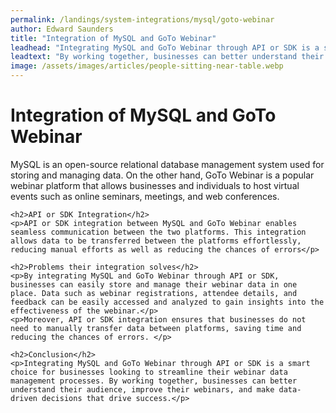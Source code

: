 ```yaml
---
permalink: /landings/system-integrations/mysql/goto-webinar
author: Edward Saunders
title: "Integration of MySQL and GoTo Webinar"
leadhead: "Integrating MySQL and GoTo Webinar through API or SDK is a smart choice for businesses looking to streamline their webinar data management processes"
leadtext: "By working together, businesses can better understand their audience, improve their webinars, and make data-driven decisions that drive success."
image: /assets/images/articles/people-sitting-near-table.webp
---
```

<div class="arttext">
	<h1>Integration of MySQL and GoTo Webinar</h1>
	<p>MySQL is an open-source relational database management system used for storing and managing data. On the other hand, GoTo Webinar is a popular webinar platform that allows businesses and individuals to host virtual events such as online seminars, meetings, and web conferences.</p>

	<h2>API or SDK Integration</h2>
	<p>API or SDK integration between MySQL and GoTo Webinar enables seamless communication between the two platforms. This integration allows data to be transferred between the platforms effortlessly, reducing manual efforts as well as reducing the chances of errors</p>

	<h2>Problems their integration solves</h2>
	<p>By integrating MySQL and GoTo Webinar through API or SDK, businesses can easily store and manage their webinar data in one place. Data such as webinar registrations, attendee details, and feedback can be easily accessed and analyzed to gain insights into the effectiveness of the webinar.</p>
	<p>Moreover, API or SDK integration ensures that businesses do not need to manually transfer data between platforms, saving time and reducing the chances of errors. </p>

	<h2>Conclusion</h2>
	<p>Integrating MySQL and GoTo Webinar through API or SDK is a smart choice for businesses looking to streamline their webinar data management processes. By working together, businesses can better understand their audience, improve their webinars, and make data-driven decisions that drive success.</p>

</div>